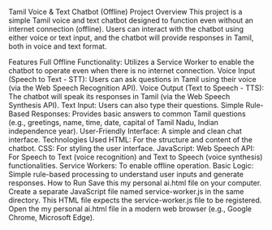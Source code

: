 Tamil Voice & Text Chatbot (Offline)
Project Overview
This project is a simple Tamil voice and text chatbot designed to function even without an internet connection (offline). Users can interact with the chatbot using either voice or text input, and the chatbot will provide responses in Tamil, both in voice and text format.

Features
Full Offline Functionality: Utilizes a Service Worker to enable the chatbot to operate even when there is no internet connection.
Voice Input (Speech to Text - STT): Users can ask questions in Tamil using their voice (via the Web Speech Recognition API).
Voice Output (Text to Speech - TTS): The chatbot will speak its responses in Tamil (via the Web Speech Synthesis API).
Text Input: Users can also type their questions.
Simple Rule-Based Responses: Provides basic answers to common Tamil questions (e.g., greetings, name, time, date, capital of Tamil Nadu, Indian independence year).
User-Friendly Interface: A simple and clean chat interface.
Technologies Used
HTML: For the structure and content of the chatbot.
CSS: For styling the user interface.
JavaScript:
Web Speech API: For Speech to Text (voice recognition) and Text to Speech (voice synthesis) functionalities.
Service Workers: To enable offline operation.
Basic Logic: Simple rule-based processing to understand user inputs and generate responses.
How to Run
Save this my personal ai.html file on your computer.
Create a separate JavaScript file named service-worker.js in the same directory. This HTML file expects the service-worker.js file to be registered.
Open the my personal ai.html file in a modern web browser (e.g., Google Chrome, Microsoft Edge).
